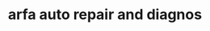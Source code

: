 ---
title: "arfa auto repair and diagnos"
url: /phalia/arfa-auto-repair-and-diagnos/
shop: car repair
---